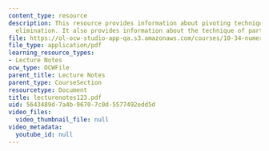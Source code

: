 ```yaml
---
content_type: resource
description: This resource provides information about pivoting techniques in Gaussian
  elimination. It also provides information about the technique of partial pivoting.
file: https://ol-ocw-studio-app-qa.s3.amazonaws.com/courses/10-34-numerical-methods-applied-to-chemical-engineering-fall-2005/5643489d7a4b96707c0d5577492edd5d_lecturenotes123.pdf
file_type: application/pdf
learning_resource_types:
- Lecture Notes
ocw_type: OCWFile
parent_title: Lecture Notes
parent_type: CourseSection
resourcetype: Document
title: lecturenotes123.pdf
uid: 5643489d-7a4b-9670-7c0d-5577492edd5d
video_files:
  video_thumbnail_file: null
video_metadata:
  youtube_id: null
---
```

